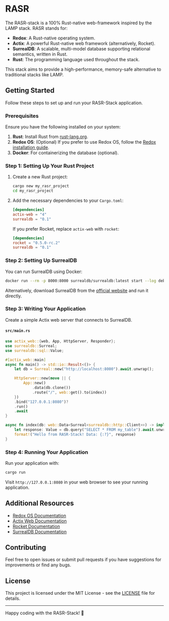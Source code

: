 # RASR
The RASR-stack is a 100% Rust-native web-framework inspired by the LAMP stack. RASR stands for:

- **Redox**: A Rust-native operating system.
- **Actix**: A powerful Rust-native web framework (alternatively, Rocket).
- **SurrealDB**: A scalable, multi-model database supporting relational semantics, written in Rust.
- **Rust**: The programming language used throughout the stack.

This stack aims to provide a high-performance, memory-safe alternative to traditional stacks like LAMP.

## Getting Started

Follow these steps to set up and run your RASR-Stack application.

### Prerequisites

Ensure you have the following installed on your system:

1. **Rust**: Install Rust from [rust-lang.org](https://www.rust-lang.org/).
2. **Redox OS**: (Optional) If you prefer to use Redox OS, follow the [Redox installation guide](https://doc.redox-os.org/book/ch01-01-installation.html).
3. **Docker**: For containerizing the database (optional).

### Step 1: Setting Up Your Rust Project

1. Create a new Rust project:
    ```bash
    cargo new my_rasr_project
    cd my_rasr_project
    ```

2. Add the necessary dependencies to your `Cargo.toml`:
    ```toml
    [dependencies]
    actix-web = "4"
    surrealdb = "0.1"
    ```
   If you prefer Rocket, replace `actix-web` with `rocket`:
    ```toml
    [dependencies]
    rocket = "0.5.0-rc.2"
    surrealdb = "0.1"
    ```

### Step 2: Setting Up SurrealDB

You can run SurrealDB using Docker:

```bash
docker run --rm -p 8000:8000 surrealdb/surrealdb:latest start --log debug
```

Alternatively, download SurrealDB from the [official website](https://surrealdb.com/) and run it directly.

### Step 3: Writing Your Application

Create a simple Actix web server that connects to SurrealDB.

#### `src/main.rs`

```rust
use actix_web::{web, App, HttpServer, Responder};
use surrealdb::Surreal;
use surrealdb::sql::Value;

#[actix_web::main]
async fn main() -> std::io::Result<()> {
    let db = Surreal::new("http://localhost:8000").await.unwrap();

    HttpServer::new(move || {
        App::new()
            .data(db.clone())
            .route("/", web::get().to(index))
    })
    .bind("127.0.0.1:8080")?
    .run()
    .await
}

async fn index(db: web::Data<Surreal<surrealdb::http::Client>>) -> impl Responder {
    let response: Value = db.query("SELECT * FROM my_table").await.unwrap();
    format!("Hello from RASR-Stack! Data: {:?}", response)
}
```

### Step 4: Running Your Application

Run your application with:

```bash
cargo run
```

Visit `http://127.0.0.1:8080` in your web browser to see your running application.

## Additional Resources

- [Redox OS Documentation](https://doc.redox-os.org/)
- [Actix Web Documentation](https://actix.rs/docs/)
- [Rocket Documentation](https://rocket.rs/v0.5-rc/guide/)
- [SurrealDB Documentation](https://surrealdb.com/docs)

## Contributing

Feel free to open issues or submit pull requests if you have suggestions for improvements or find any bugs.

## License

This project is licensed under the MIT License - see the [LICENSE](LICENSE) file for details.

---

Happy coding with the RASR-Stack! 🚀
